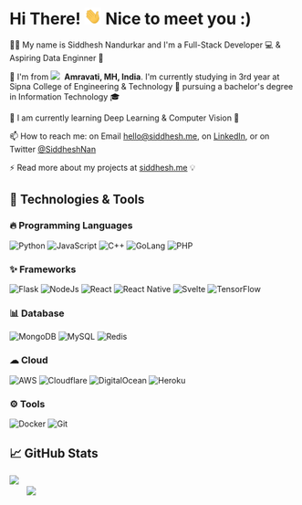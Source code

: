 
# Hi There! <img src="https://raw.githubusercontent.com/SiddheshNan/SiddheshNan/main/wave.gif" width="30px"> Nice to meet you :)

👨‍💻 My name is Siddhesh Nandurkar and I'm a Full-Stack Developer 💻 & Aspiring Data Enginner 🎯

📍 I'm from <img src="https://cdn-icons-png.flaticon.com/512/3909/3909444.png" width="13"/> &nbsp;<b>Amravati, MH, India</b>. I'm currently studying in 3rd year at Sipna College of Engineering & Technology 🏫 pursuing a bachelor's degree in Information Technology 🎓

🌱 I am currently learning Deep Learning & Computer Vision 👀

📫 How to reach me: on Email [hello@siddhesh.me](mailto:hello@siddhesh.me), on [LinkedIn](https://www.linkedin.com/in/siddheshnan/), or on Twitter [@SiddheshNan](https://twitter.com/SiddheshNan)

⚡ Read more about my projects at [siddhesh.me](https://siddhesh.me/) 💡



## 🔧 Technologies & Tools

### 🔥 Programming Languages
<p>
  <img alt="Python" src="https://img.shields.io/badge/Python-3776AB?style=for-the-badge&logo=python&logoColor=white"/>
  <img alt="JavaScript" src="https://img.shields.io/badge/JavaScript-F7DF1E?style=for-the-badge&logo=javascript&logoColor=black"/>
  <img alt="C++" src="https://img.shields.io/badge/C%2B%2B-00599C?style=for-the-badge&logo=c%2B%2B&logoColor=white" />
  <img alt="GoLang" src="https://img.shields.io/badge/Go-00ADD8?style=for-the-badge&logo=go&logoColor=white" />
  <img alt="PHP" src="https://img.shields.io/badge/PHP-777BB4?style=for-the-badge&logo=php&logoColor=white" />
</p>


### ✨ Frameworks 
<p>
  <img alt="Flask" src="https://img.shields.io/badge/Flask-000000?style=for-the-badge&logo=flask&logoColor=white" />
  <img alt="NodeJs" src="https://img.shields.io/badge/Node.js-43853D?style=for-the-badge&logo=node.js&logoColor=white" />
  <img alt="React" src="https://img.shields.io/badge/React-20232A?style=for-the-badge&logo=react&logoColor=61DAFB" />
  <img alt="React Native" src="https://img.shields.io/badge/React_Native-20232A?style=for-the-badge&logo=react&logoColor=61DAFB" />
  <img alt="Svelte" src="https://img.shields.io/badge/Svelte-4A4A55?style=for-the-badge&logo=svelte&logoColor=FF3E00" />
  <img alt="TensorFlow" src="https://img.shields.io/badge/TensorFlow-FF6F00?style=for-the-badge&logo=tensorflow&logoColor=white" />
</p>


 ### 📊 Database 
<p>
  <img alt="MongoDB" src="https://img.shields.io/badge/MongoDB-4EA94B?style=for-the-badge&logo=mongodb&logoColor=white" />
  <img alt="MySQL" src="https://img.shields.io/badge/MySQL-005C84?style=for-the-badge&logo=mysql&logoColor=white" />
  <img alt="Redis" src="https://img.shields.io/badge/redis-%23DD0031.svg?&style=for-the-badge&logo=redis&logoColor=white" />
</p>


### ☁ Cloud
<p>
  <img alt="AWS" src="https://img.shields.io/badge/Amazon_AWS-FF9900?style=for-the-badge&logo=amazonaws&logoColor=white" />
  <img alt="Cloudflare" src="https://img.shields.io/badge/Cloudflare-F38020?style=for-the-badge&logo=Cloudflare&logoColor=white" />
  <img alt="DigitalOcean" src="https://img.shields.io/badge/Digital_Ocean-0080FF?style=for-the-badge&logo=DigitalOcean&logoColor=white" />
  <img alt="Heroku" src="https://img.shields.io/badge/Heroku-430098?style=for-the-badge&logo=heroku&logoColor=white" />
</p>


### ⚙️ Tools
<p>
  <img alt="Docker" src="https://img.shields.io/badge/Docker-46a2f1?style=for-the-badge&logo=docker&logoColor=white" />
  <img alt="Git" src="https://img.shields.io/badge/GIT-E44C30?style=for-the-badge&logo=git&logoColor=white" />
</p>




## &#x1f4c8; GitHub Stats
<a href="https://github.com/SiddheshNan">
  <img height="180em" src="https://github-readme-stats.vercel.app/api?username=SiddheshNan&theme=tokyonight&show_icons=true" />
  <img height="180em" style="margin-left:30px;display:block;" src="https://github-readme-stats.vercel.app/api/top-langs/?username=SiddheshNan&theme=buefy&layout=compact&hide=html,css,asl,php" />
</a>

